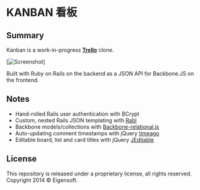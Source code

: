 KANBAN 看板
===========

Summary
-------
Kanban is a work-in-progress [**Trello**](http://trello.com) clone.

[![Screenshot](/app/assets/images/screenshot.jpg)]

Built with Ruby on Rails on the backend as a JSON API for Backbone.JS on the frontend.

Notes
-----
* Hand-rolled Rails user authentication with BCrypt
* Custom, nested Rails JSON templating with [Rabl](https://github.com/nesquena/rabl)
* Backbone models/collections with [Backbone-relational.js](http://backbonerelational.org/)
* Auto-updating comment timestamps with jQuery [timeago](http://timeago.yarp.com)
* Editable board, list and card titles with jQuery [JEditable](http://www.appelsiini.net/projects/jeditable)

License
-------
This repository is released under a proprietary license, all rights reserved. Copyright 2014 © Eigensoft.

